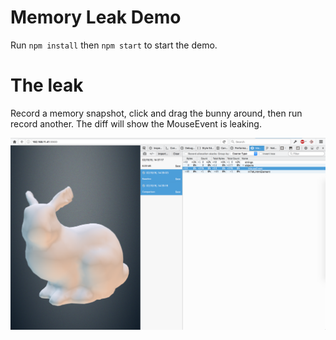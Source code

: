 # Memory Leak Demo

Run `npm install` then `npm start` to start the demo.

# The leak

Record a memory snapshot, click and drag the bunny around, then run record
another. The diff will show the MouseEvent is leaking.

![Screenshot](./screenshot.png)
